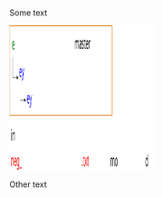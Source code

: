 #
Some text

<p align="left">
  <img width="256" height="256" src="https://github.com/DavidCdeB/Trial/blob/master/Images/extract2.svg">
</p>

Other text
